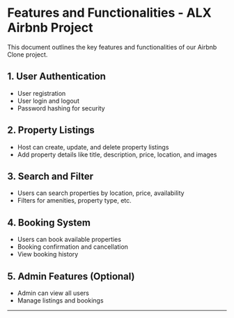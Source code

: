 # Features and Functionalities - ALX Airbnb Project

This document outlines the key features and functionalities of our Airbnb Clone project.

## 1. User Authentication
- User registration
- User login and logout
- Password hashing for security

## 2. Property Listings
- Host can create, update, and delete property listings
- Add property details like title, description, price, location, and images

## 3. Search and Filter
- Users can search properties by location, price, availability
- Filters for amenities, property type, etc.

## 4. Booking System
- Users can book available properties
- Booking confirmation and cancellation
- View booking history

## 5. Admin Features (Optional)
- Admin can view all users
- Manage listings and bookings

---
